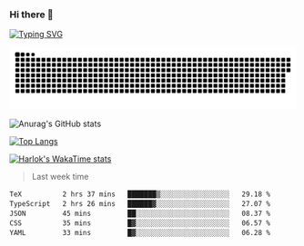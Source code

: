 ### Hi there 👋

<!--
**wray-le/wray-lee* is a ✨ _special_ ✨ repository because its `README.md` (this file) appears on your GitHub profile.

Here are some ideas to get you started:

- 🔭 I’m currently working on ...
- 🌱 I’m currently learning ...
- 👯 I’m looking to collaborate on ...
- 🤔 I’m looking for help with ...
- 💬 Ask me about ...
- 📫 How to reach me: ...
- 😄 Pronouns: ...
- ⚡ Fun fact: ...
-->
[![Typing SVG](https://readme-typing-svg.herokuapp.com?color=91BEF0&vCenter=true&lines=This+is+Wray's+profile;A+noob+developer)](https://git.io/typing-svg)

<p align="center"><a href=#><img src="image/contributions.svg"></a></p>  

![Anurag's GitHub stats](https://github-readme-stats.vercel.app/api?username=wray-lee&show_icons=true&theme=tokyonight)


[![Top Langs](https://github-readme-stats.vercel.app/api/top-langs/?username=wray-lee&exclude_repo=wray-lee.github.io,wray-lee&layout=donut)](https://github.com/anuraghazra/github-readme-stats)


[![Harlok's WakaTime stats](https://github-readme-stats.vercel.app/api/wakatime?username=wray)](https://github.com/anuraghazra/github-readme-stats)

> Last week time

<!--START_SECTION:waka-->

```txt
TeX          2 hrs 37 mins   ███████▒░░░░░░░░░░░░░░░░░   29.18 %
TypeScript   2 hrs 26 mins   ██████▓░░░░░░░░░░░░░░░░░░   27.07 %
JSON         45 mins         ██░░░░░░░░░░░░░░░░░░░░░░░   08.37 %
CSS          35 mins         █▓░░░░░░░░░░░░░░░░░░░░░░░   06.57 %
YAML         33 mins         █▓░░░░░░░░░░░░░░░░░░░░░░░   06.28 %
```

<!--END_SECTION:waka-->
